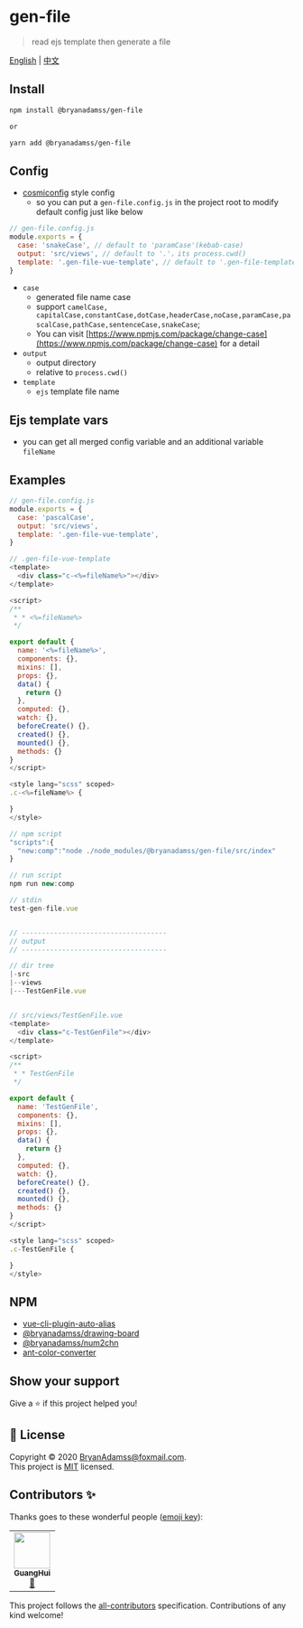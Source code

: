 # gen-file

> read ejs template then generate a file

[English](https://github.com/BryanAdamss/gen-file/blob/master/README.md) | [中文](https://github.com/BryanAdamss/gen-file/blob/master/README.zh-CN.md)

## Install

```sh
npm install @bryanadamss/gen-file

or

yarn add @bryanadamss/gen-file
```

## Config

- [cosmiconfig](https://www.npmjs.com/package/cosmiconfig) style config
  - so you can put a `gen-file.config.js` in the project root to modify default config just like below

```js
// gen-file.config.js
module.exports = {
  case: 'snakeCase', // default to 'paramCase'(kebab-case)
  output: 'src/views', // default to '.'，its process.cwd()
  template: '.gen-file-vue-template', // default to '.gen-file-template',relative to process.cwd()
}
```

- `case`
  - generated file name case
  - support `camelCase, capitalCase,constantCase,dotCase,headerCase,noCase,paramCase,pascalCase,pathCase,sentenceCase,snakeCase`;
  - You can visit [https://www.npmjs.com/package/change-case](https://www.npmjs.com/package/change-case) for a detail
- `output`
  - output directory
  - relative to `process.cwd()`
- `template`
  - `ejs` template file name

## Ejs template vars

- you can get all merged config variable and an additional variable `fileName`

## Examples

```js
// gen-file.config.js
module.exports = {
  case: 'pascalCase',
  output: 'src/views',
  template: '.gen-file-vue-template',
}

// .gen-file-vue-template
<template>
  <div class="c-<%=fileName%>"></div>
</template>

<script>
/**
 * * <%=fileName%>
 */

export default {
  name: '<%=fileName%>',
  components: {},
  mixins: [],
  props: {},
  data() {
    return {}
  },
  computed: {},
  watch: {},
  beforeCreate() {},
  created() {},
  mounted() {},
  methods: {}
}
</script>

<style lang="scss" scoped>
.c-<%=fileName%> {

}
</style>

// npm script
"scripts":{
  "new:comp":"node ./node_modules/@bryanadamss/gen-file/src/index"
}

// run script
npm run new:comp

// stdin
test-gen-file.vue


// ------------------------------------
// output
// ------------------------------------

// dir tree
|-src
|--views
|---TestGenFile.vue


// src/views/TestGenFile.vue
<template>
  <div class="c-TestGenFile"></div>
</template>

<script>
/**
 * * TestGenFile
 */

export default {
  name: 'TestGenFile',
  components: {},
  mixins: [],
  props: {},
  data() {
    return {}
  },
  computed: {},
  watch: {},
  beforeCreate() {},
  created() {},
  mounted() {},
  methods: {}
}
</script>

<style lang="scss" scoped>
.c-TestGenFile {

}
</style>

```

## NPM

- [vue-cli-plugin-auto-alias](https://www.npmjs.com/package/vue-cli-plugin-auto-alias)
- [@bryanadamss/drawing-board](https://www.npmjs.com/package/@bryanadamss/drawing-board)
- [@bryanadamss/num2chn](https://www.npmjs.com/package/@bryanadamss/num2chn)
- [ant-color-converter](https://www.npmjs.com/package/ant-color-converter)

## Show your support

Give a ⭐️ if this project helped you!

## 📝 License

Copyright © 2020 [BryanAdamss@foxmail.com](https://github.com/BryanAdamss).<br />
This project is [MIT](https://github.com/kefranabg/readme-md-generator/blob/master/LICENSE) licensed.

## Contributors ✨

Thanks goes to these wonderful people ([emoji key](https://allcontributors.org/docs/en/emoji-key)):

<!-- ALL-CONTRIBUTORS-LIST:START - Do not remove or modify this section -->
<!-- prettier-ignore-start -->
<!-- markdownlint-disable -->
<table>
  <tr>
    <td align="center"><a href="https://bryanadamss.github.io/"><img src="https://avatars3.githubusercontent.com/u/7441504?v=4" width="64px;" alt=""/><br /><sub><b>GuangHui</b></sub></a><br /><a href="#projectManagement-BryanAdamss" title="Project Management">📆</a></td>
  </tr>
</table>

<!-- markdownlint-enable -->
<!-- prettier-ignore-end -->

<!-- ALL-CONTRIBUTORS-LIST:END -->

This project follows the [all-contributors](https://github.com/all-contributors/all-contributors) specification. Contributions of any kind welcome!
